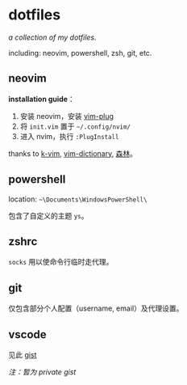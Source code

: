 # dotfiles

*a collection of my dotfiles.*

including: neovim, powershell, zsh, git, etc.

## neovim

**installation guide**：

1. 安装 neovim，安装 [vim-plug](https://github.com/junegunn/vim-plug/)
2. 将 `init.vim` 置于 `~/.config/nvim/`
3. 进入 nvim，执行 `:PlugInstall`

thanks to [k-vim](https://github.com/wklken/k-vim), [vim-dictionary](https://github.com/jayli/vim-dictionary), [森林](https://www.liuhaolin.com/vim/341.html)。

## powershell

location: `~\Documents\WindowsPowerShell\`

包含了自定义的主题 `ys`。

## zshrc

`socks` 用以使命令行临时走代理。

## git

仅包含部分个人配置（username, email）及代理设置。

## vscode

见此 [gist](https://gist.github.com/batkiz/0e17a875b6a22ec320f07e420ad3ee1a)

*注：暂为 private gist*
